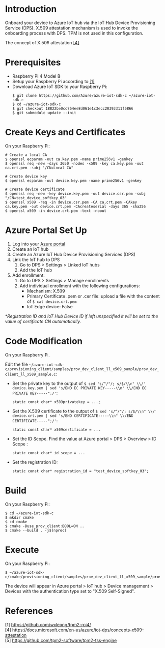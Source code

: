 # Introduction

Onboard your device to Azure IoT hub via the IoT Hub Device Provisioning Service (DPS). X.509 attestation mechanism is used to invoke the onboarding process with DPS. TPM is not used in this configuration.

The concept of X.509 attestation [[4]](#4).

# Prerequisites

- Raspberry Pi 4 Model B
- Setup your Raspberry Pi according to [[1]](#1)
- Download Azure IoT SDK to your Raspberry Pi:
    ```
    $ git clone https://github.com/Azure/azure-iot-sdk-c ~/azure-iot-sdk-c
    $ cd ~/azure-iot-sdk-c
    $ git checkout 18822be0cc754ee8d061e1c3ecc20393311f5866
    $ git submodule update --init
    ```

# Create Keys and Certificates

On your Raspberry Pi:
```
# Create a local CA
$ openssl ecparam -out ca.key.pem -name prime256v1 -genkey
$ openssl req -new -days 3650 -nodes -x509 -key ca.key.pem -out ca.crt.pem -subj "/CN=Local CA"

# Create device key
$ openssl ecparam -out device.key.pem -name prime256v1 -genkey

# Create device certificate
$ openssl req -new -key device.key.pem -out device.csr.pem -subj "/CN=test_device_softkey_03"
$ openssl x509 -req -in device.csr.pem -CA ca.crt.pem -CAkey ca.key.pem -out device.crt.pem -CAcreateserial -days 365 -sha256
$ openssl x509 -in device.crt.pem -text -noout

```

# Azure Portal Set Up

1. Log into your [Azure portal](https://portal.azure.com/)
2. Create an IoT hub
3. Create an Azure IoT Hub Device Provisioning Services (DPS)
4. Link the IoT hub to DPS
    1. Go to DPS > Settings > Linked IoT hubs
    2. Add the IoT hub
4. Add enrollment:
    1. Go to DPS > Settings > Manage enrollments
    2. Add individual enrollment with the following configurations:
        - Mechanism: X.509
        - Primary Certificate .pem or .cer file: upload a file with the content of `$ cat device.crt.pem`
        - IoT Edge device: False

**Registration ID and IoT Hub Device ID if left unspecified it will be set to the value of certificate CN automatically.*

# Code Modification

On your Raspberry Pi.

Edit the file `~/azure-iot-sdk-c/provisioning_client/samples/prov_dev_client_ll_x509_sample/prov_dev_client_ll_x509_sample.c`:
- Set the private key to the output of `$ sed 's/^/"/; s/$/\\n" \\/' device.key.pem | sed 's/END EC PRIVATE KEY-----\\n" \\/END EC PRIVATE KEY-----";/'`:
    ```
    static const char* x509privatekey = ...;
    ```
- Set the X.509 certificate to the output of `$ sed 's/^/"/; s/$/\\n" \\/' device.crt.pem | sed 's/END CERTIFICATE-----\\n" \\/END CERTIFICATE-----";/'`:
    ```
    static const char* x509certificate = ...
    ```
- Set the ID Scope. Find the value at Azure portal > DPS > Overview > ID Scope :
    ```
    static const char* id_scope = ...
    ```
- Set the registration ID:
    ```
    static const char* registration_id = "test_device_softkey_03";
    ```

# Build

On your Raspberry Pi:
```
$ cd ~/azure-iot-sdk-c
$ mkdir cmake
$ cd cmake
$ cmake -Duse_prov_client:BOOL=ON ..
$ cmake --build . -j$(nproc)
```

# Execute

On your Raspberry Pi:
```
$ ~/azure-iot-sdk-c/cmake/provisioning_client/samples/prov_dev_client_ll_x509_sample/prov_dev_client_ll_x509_sample
```

The device will appear in Azure portal > IoT hub > Device management > Devices with the authentication type set to "X.509 Self-Signed".

# References

<a id="1">[1] https://github.com/wxleong/tpm2-rpi4/</a> <br>
<a id="4">[4] https://docs.microsoft.com/en-us/azure/iot-dps/concepts-x509-attestation</a> <br>
<a id="5">[5] https://github.com/tpm2-software/tpm2-tss-engine</a> <br>


<!--
https://github.com/Azure/azure-iot-sdk-c/issues/2270

# CA Cert
openssl ecparam -out ca_key.pem -name prime256v1 -genkey
openssl req -new -days 3650 -nodes -x509 -key ca_key.pem -out ca_cert.pem -subj "/CN=CA"

# Device Cert
openssl ecparam -out device_ec_key.pem -name prime256v1 -genkey
# CA sign
openssl req -new -key device_ec_key.pem -out device_ec.csr -subj "/CN=testing123"
openssl x509 -req -in device_ec.csr -CA ca_cert.pem -CAkey ca_key.pem -CAcreateserial -out device_ec_cert.pem -days 365 -sha256 // -extensions client_auth
openssl x509 -in device_ec_cert.pem -text -noout
# Self sign (DPS will not accept this)
openssl req -x509 -key device_ec_key.pem -out device_ec_cert.pem -subj "/CN=testing123" -sha256 -nodes -days 365 
openssl x509 -in device_ec_cert.pem -text -noout

# Validation of CA Cert
openssl ecparam -out validation_ec_key.pem -name prime256v1 -genkey
openssl req -new -key validation_ec_key.pem -out validation_ec.csr -subj "/CN=<validation code>"
openssl x509 -req -in validation_ec.csr -CA ca_cert.pem -CAkey ca_key.pem -CAcreateserial -out validation_ec_cert.pem -days 365 -sha256 // -extensions client_auth 

sed 's/^/"/; s/$/\\n" \\/' device_ec_cert.pem | sed 's/END CERTIFICATE-----\\n" \\/END CERTIFICATE-----";/'
sed 's/^/"/; s/$/\\n" \\/' device_ec_key.pem | sed 's/END EC PRIVATE KEY-----\\n" \\/END EC PRIVATE KEY-----";/'

cmake -DCMAKE_BUILD_TYPE=Debug -Duse_prov_client=ON ..
cmake --build . -j$(nproc)

vi ./provisioning_client/samples/prov_dev_client_ll_x509_sample/prov_dev_client_ll_x509_sample.c
~/azure-iot-sdk-c/cmake/provisioning_client/samples/prov_dev_client_ll_x509_sample/prov_dev_client_ll_x509_sample
-->